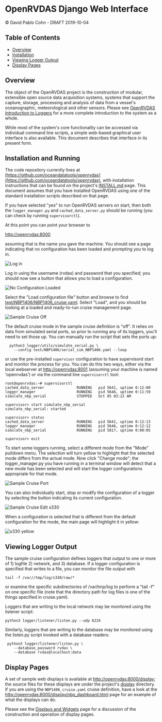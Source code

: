 # OpenRVDAS Django Web Interface
© David Pablo Cohn - DRAFT 2019-10-04

## Table of Contents

* [Overview](#overview)
* [Installation](#installation-and-running)
* [Viewing Logger Output](#viewing-logger-output)
* [Display Pages](#display-pages)

## Overview

The object of the OpenRVDAS project is the construction of modular, extensible open source data acquisition systems, systems that support the capture, storage, processing and analysis of  data from a vessel's oceanographic, meteorological and other sensors. Please see  [OpenRVDAS Introduction to Loggers](intro_to_loggers.md) for a more complete introduction to the system as a whole.

While most of the system's core functionality can be accessed via individual command line scripts, a simple web-based graphical user interface is also available. This document describes that interface in its present form.

## Installation and Running

The code repository currently lives at [https://github.com/oceandatatools/openrvdas](https://github.com/oceandatatools/openrvdas), with installation instructions that can be found on the project's [INSTALL.md](../INSTALL.md) page. This document assumes that you have installed OpenRVDAS using one of the standard installation scripts described on that page.

If you have selected "yes" to run OpenRVDAS servers on start, then both the  ``logger_manager.py`` and ``cached_data_server.py`` should be running (you can check by running ``supervisorctl``).

At this point you can point your browser to

   [http://openrvdas:8000](http://openrvdas:8000)

assuming that is the name you gave the machine. You should see a page
indicating that no configuration has been loaded and prompting you to
log in.

![Log in](images/log_in.png)

Log in using the username (rvdas) and password that you specified; you
should now see a button that allows you to load a configuration.

![No Configuration Loaded](images/no_configuration_loaded.png)

Select the "Load configuration file" button and browse to find
[test/NBP1406/NBP1406_cruise.yaml](../test/NBP1406/NBP1406_cruise.yaml). Select
"Load", and you should be looking at a loaded and ready-to-run cruise
management page.

![Sample Cruise Off](images/sample_cruise_off.png)

The default cruise mode in the sample cruise definition is "off". It
relies on data from simulated serial ports, so prior to running any of
its loggers, you'll need to set those up. You can manually run the
script that sets the ports up:

```
  python3 logger/utils/simulate_serial.py \
    --config test/NBP1406/serial_sim_NBP1406.yaml --loop
```

or use the pre-installed ``supervisor`` configuration to have
supervisord start and monitor the process for you. You can do this two
ways, either via the local webserver at
[http://openrvdas:8001](http://openrvdas:8001) (assuming your machine
is named 'openrvdas') or via the command line ``supervisorctl`` tool:

```
root@openrvdas:~# supervisorctl
cached_data_server               RUNNING   pid 5641, uptime 0:12:00
logger_manager                   RUNNING   pid 5646, uptime 0:11:59
simulate_nbp_serial              STOPPED   Oct 05 03:22 AM

supervisor> start simulate_nbp_serial
simulate_nbp_serial: started

supervisor> status
cached_data_server               RUNNING   pid 5641, uptime 0:12:13
logger_manager                   RUNNING   pid 5646, uptime 0:12:12
simulate_nbp_serial              RUNNING   pid 5817, uptime 0:00:05

supervisor> exit
```

To start some loggers running, select a different mode from the "Mode"
pulldown menu. The selection will turn yellow to highlight that the
selected mode differs from the actual mode. Now click "Change mode";
the logger\_manager.py you have running in a terminal window will
detect that a new mode has been selected and will start the logger
configurations appropriate for that mode.

![Sample Cruise Port](images/sample_cruise_port.png)

You can also individually start, stop or modify the configuration of a logger by selecting the button indicating its current configuration.

![Sample Cruise Edit s330](images/sample_cruise_edit_s330.png)

When a configuration is selected that is different from the default configuration for the mode, the main page will highlight it in yellow:

![s330 yellow](images/s330_yellow.png)


## Viewing Logger Output

The sample cruise configuration defines loggers that output to one or
more of 1) logfile 2) network, and 3) database.  If a logger
configuration is specified that writes to a file, you can monitor the
file output with

```
tail -f /var//tmp/log/s330/raw/*
```

or examine the specific subdirectories of /var/tmp/log to perform a
"tail -f" on one specific file (note that the directory path for log
files is one of the things specified in cruise.yaml).

Loggers that are writing to the local network may be monitored using the listener script:

```
python3 logger/listener/listen.py --udp 6224
```

Similarly, loggers that are writing to the database may be monitored using the listen.py script invoked with a database readers:

```
 python3 logger/listener/listen.py \
    --database_password rvdas \
    --database rvdas@localhost:data
```

## Display Pages

A set of sample web displays is available at
[http://openrvdas:8000/display](http://openrvdas:8000/display); the
source files for these displays are under the project's
[display](../display) directory. If you are using the
``NBP1406_cruise.yaml`` cruise definition, have a look at the
[http://openrvdas:8000/display/nbp_dashboard.html](http://openrvdas:8000/display/nbp_dashboard.html)
page for an example of what the displays can do.

Please see the [Displays and Widgets](display_widgets.md) page for a
discussion of the construction and operation of display pages.
